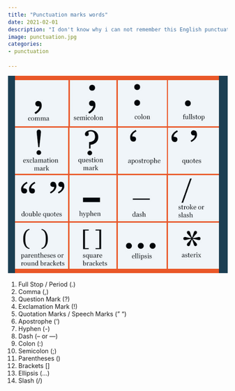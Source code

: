 ```yaml
---
title: "Punctuation marks words"
date: 2021-02-01
description: "I don't know why i can not remember this English punctuation marks"
image: punctuation.jpg
categories:
- punctuation

---
```


![](punctuation.jpg)



1. Full Stop / Period (.)
2. Comma (,)
3. Question Mark (?)
4. Exclamation Mark (!)
5. Quotation Marks / Speech Marks (” “)
6. Apostrophe (‘)
7. Hyphen (-)
8. Dash (– or —)
9. Colon (:)
10. Semicolon (;)
11. Parentheses ()
12. Brackets []
13. Ellipsis (…)
14. Slash (/)